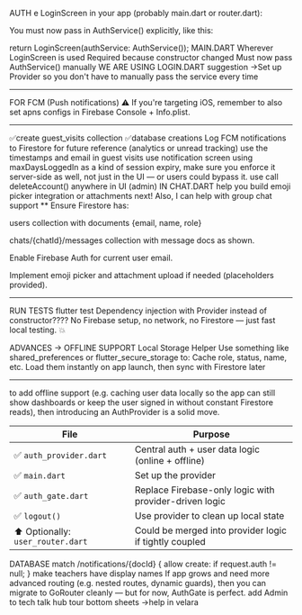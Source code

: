 AUTH
e LoginScreen in your app (probably main.dart or router.dart):

You must now pass in AuthService() explicitly, like this:

return LoginScreen(authService: AuthService());
MAIN.DART
Wherever LoginScreen is used
Required because constructor changed
Must now pass AuthService() manually
WE ARE USING LOGIN.DART suggestion ->Set up Provider so you don't have to manually pass the service every time
**********************
FOR FCM (Push notifications)
⚠ If you're targeting iOS, remember to also set apns configs in Firebase Console + Info.plist.
*****************
✅create guest_visits collection
✅database creations
Log FCM notifications to Firestore for future reference (analytics or unread tracking)
use the timestamps and email in guest visits
use notification screen
using maxDaysLoggedIn as a kind of session expiry, make sure you enforce it server-side as well, not just in the UI — or users could bypass it.
use call deleteAccount() anywhere in UI (admin)
IN CHAT.DART
help you build emoji picker integration or attachments next! Also, I can help with group chat support
**
Ensure Firestore has:

users collection with documents {email, name, role}

chats/{chatId}/messages collection with message docs as shown.

Enable Firebase Auth for current user email.

Implement emoji picker and attachment upload if needed (placeholders provided).
*************
RUN TESTS
flutter test
Dependency injection with Provider instead of constructor????
No Firebase setup, no network, no Firestore — just fast local testing. 💥



ADVANCES -> OFFLINE SUPPORT
Local Storage Helper
Use something like shared_preferences or flutter_secure_storage to:
Cache role, status, name, etc.
Load them instantly on app launch, then sync with Firestore later
********
to add offline support (e.g. caching user data locally so the app can still show dashboards or keep the user signed in without constant Firestore reads), then introducing an AuthProvider is a solid move.

| File                              | Purpose                                                |
| --------------------------------- | ------------------------------------------------------ |
| ✅ `auth_provider.dart`            | Central auth + user data logic (online + offline)      |
| ✅ `main.dart`                     | Set up the provider                                    |
| ✅ `auth_gate.dart`                | Replace Firebase-only logic with provider-driven logic |
| ✅ `logout()`                      | Use provider to clean up local state                   |
| ⬆️ Optionally: `user_router.dart` | Could be merged into provider logic if tightly coupled |

DATABASE
match /notifications/{docId} {
  allow create: if request.auth != null;
}
make teachers have display names
If app grows and need more advanced routing (e.g. nested routes, dynamic guards), then you can migrate to GoRouter cleanly — but for now, AuthGate is perfect.
add Admin to tech talk hub
tour bottom sheets ->help in velara